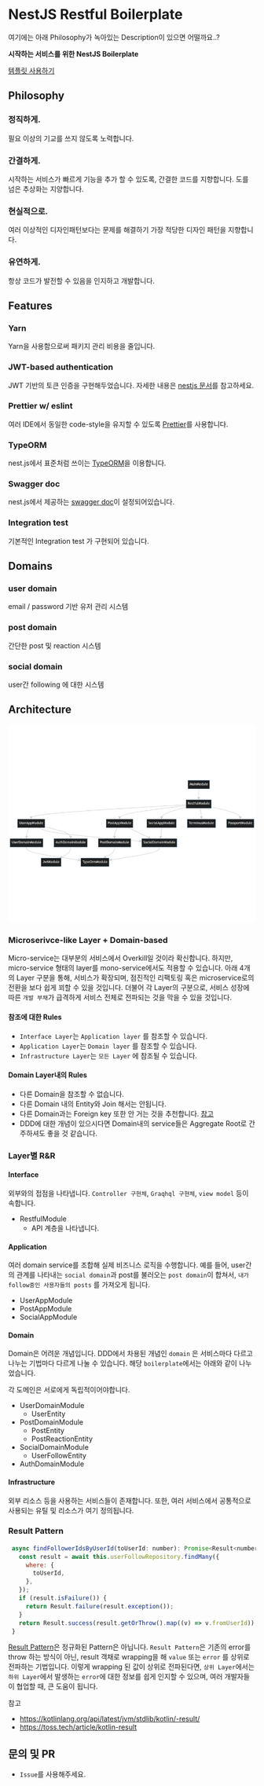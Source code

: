 # NestJS Restful Boilerplate
여기에는 아래 Philosophy가 녹아있는 Description이 있으면 어떨까요..?

<strong> 시작하는 서비스를 위한 NestJS Boilerplate </strong>

[템플릿 사용하기](https://github.com/nextunicorn-inc/nestjs-starter/generate)

## Philosophy

### 정직하게. 
필요 이상의 기교를 쓰지 않도록 노력합니다. 
### 간결하게. 
시작하는 서비스가 빠르게 기능을 추가 할 수 있도록, 간결한 코드를 지향합니다. 도를 넘은 추상화는 지양합니다.
### 현실적으로. 
여러 이상적인 디자인패턴보다는 문제를 해결하기 가장 적당한 디자인 패턴을 지향합니다.
### 유연하게. 
항상 코드가 발전할 수 있음을 인지하고 개발합니다.

## Features

### Yarn
Yarn을 사용함으로써 패키지 관리 비용을 줄입니다.

### JWT-based authentication
JWT 기반의 토큰 인증을 구현해두었습니다. 자세한 내용은 [nestjs 문서](https://docs.nestjs.com/security/authentication#jwt-functionality)를 참고하세요. 

### Prettier w/ eslint
여러 IDE에서 동일한 code-style을 유지할 수 있도록 [Prettier](https://prettier.io/)를 사용합니다.

### TypeORM
nest.js에서 표준처럼 쓰이는 [TypeORM](https://typeorm.io/)을 이용합니다.

### Swagger doc
nest.js에서 제공하는 [swagger doc](https://docs.nestjs.com/openapi/introduction)이 설정되어있습니다. 

### Integration test
기본적인 Integration test 가 구현되어 있습니다.

## Domains

### user domain
email / password 기반 유저 관리 시스템

### post domain
간단한 post 및 reaction 시스템

### social domain
user간 following 에 대한 시스템


## Architecture

![mermaid-diagram-2023-02-06-010423.png](.docs%2Fmermaid-diagram-2023-02-06-010423.png)
### Microserivce-like Layer + Domain-based 

Micro-service는 대부분의 서비스에서 Overkill일 것이라 확신합니다. 하지만, micro-service 형태의 layer를 mono-service에서도 적용할 수 있습니다. 
아래 4개의 Layer 구분을 통해, 서비스가 확장되며, 점진적인 리팩토링 혹은 microservice로의 전환을 보다 쉽게 꾀할 수 있을 것입니다.
더불어 각 Layer의 구분으로, 서비스 성장에 따른 `개발 부채`가 급격하게 서비스 전체로 전파되는 것을 막을 수 있을 것입니다.

#### 참조에 대한 Rules
- `Interface Layer`는 `Application layer` 를 참조할 수 있습니다.
- `Application Layer`는 `Domain layer` 를 참조할 수 있습니다.
- `Infrastructure Layer`는 `모든 Layer` 에 참조될 수 있습니다.

#### Domain Layer내의 Rules
- 다른 Domain을 참조할 수 없습니다.
- 다른 Domain 내의 Entity와 Join 해서는 안됩니다.
- 다른 Domain과는 Foreign key 또한 안 거는 것을 추천합니다. [참고](https://www.inflearn.com/questions/31969/cascade-%EC%98%B5%EC%85%98-%EC%A7%88%EB%AC%B8)
- DDD에 대한 개념이 있으시다면 Domain내의 service들은 Aggregate Root로 간주하셔도 좋을 것 같습니다.
 

### Layer별 R&R
#### Interface

외부와의 접점을 나타냅니다. `Controller 구현체`, `Graqhql 구현체`, `view model` 등이 속합니다. 

- RestfulModule
  - API 계층을 나타냅니다.

#### Application

여러 domain service를 조합해 실제 비즈니스 로직을 수행합니다. 
예를 들어, user간의 관계를 나타내는 `social domain`과 post를 불러오는 `post domain`이 합쳐서, `내가 follow중인 사용자들의 posts` 를 가져오게 됩니다.

- UserAppModule
- PostAppModule
- SocialAppModule

#### Domain

Domain은 어려운 개념입니다. DDD에서 차용된 개념인 `domain` 은 서비스마다 다르고 나누는 기법마다 다르게 나눌 수 있습니다.
해당 `boilerplate`에서는 아래와 같이 나누었습니다. 

각 도메인은 서로에게 독립적이어야합니다.

- UserDomainModule
  - UserEntity
- PostDomainModule
  - PostEntity
  - PostReactionEntity
- SocialDomainModule
  - UserFollowEntity
- AuthDomainModule

#### Infrastructure

외부 리소스 등을 사용하는 서비스들이 존재합니다. 또한, 여러 서비스에서 공통적으로 사용되는 유틸 및 리소스가 여기 정의됩니다.

### Result Pattern
```javascript
 async findFollowerIdsByUserId(toUserId: number): Promise<Result<number[]>> {
   const result = await this.userFollowRepository.findMany({
     where: {
       toUserId,
     },
   });
   if (result.isFailure()) {
     return Result.failure(result.exception());
   }
   return Result.success(result.getOrThrow().map((v) => v.fromUserId));
 }
```

[Result Pattern](https://medium.com/@cummingsi1993/the-operation-result-pattern-a-simple-guide-fe10ff959080)은 정규화된 Pattern은 아닙니다.
`Result Pattern`은 기존의 error를 throw 하는 방식이 아닌, result 객채로 wrapping을 해 `value` 또는 `error` 를 상위로 전파하는 기법입니다.
이렇게 wrapping 된 값이 상위로 전파된다면, `상위 Layer`에서는 `하위 Layer`에서 발생하는 `error`에 대한 정보를 쉽게 인지할 수 있으며, 여러 개발자들이 협업할 때, 큰 도움이 됩니다.

참고 
- https://kotlinlang.org/api/latest/jvm/stdlib/kotlin/-result/
- https://toss.tech/article/kotlin-result

## 문의 및 PR

- `Issue`를 사용해주세요.
